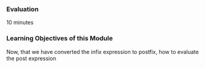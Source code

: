 ### Evaluation

10 minutes


### Learning Objectives of this Module

Now, that we have converted the infix expression to postfix, how to evaluate the post expression 


